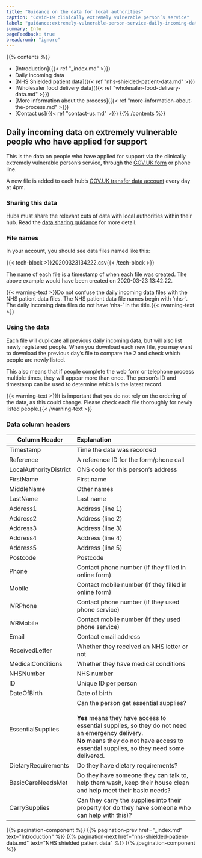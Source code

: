 ```yaml
---
title: "Guidance on the data for local authorities"
caption: "Covid-19 clinically extremely vulnerable person’s service"
label: "guidance:extremely-vulnerable-person-service-daily-incoming-data"
summary: Info
pageFeedback: true
breadcrumb: "ignore"
---
```


{{% contents %}}
- [Introduction]({{< ref "_index.md" >}})
- Daily incoming data
- [NHS Shielded patient data]({{< ref "nhs-shielded-patient-data.md" >}})
- [Wholesaler food delivery data]({{< ref "wholesaler-food-delivery-data.md" >}})
- [More information about the process]({{< ref "more-information-about-the-process.md" >}})
- [Contact us]({{< ref "contact-us.md" >}})
{{% /contents %}}

##  Daily incoming data on extremely vulnerable people who have applied for support

This is the data on people who have applied for support via the clinically extremely vulnerable person’s service, through the [GOV.UK form](https://www.gov.uk/coronavirus-extremely-vulnerable) or phone line. 

A new file is added to each hub’s [GOV.​UK transfer data account](https://transfer-coronavirus-data.service.gov.uk/) every day at 4pm.

### Sharing this data

Hubs must share the relevant cuts of data with local authorities within their hub. Read the [data sharing guidance](/) for more detail.

### File names
In your account, you should see data files named like this:

{{< tech-block >}}20200323134222.csv{{< /tech-block >}}

The name of each file is a timestamp of when each file was created. The above example would have been created on 2020-03-23 13:42:22.

{{< warning-text >}}Do not confuse the daily incoming data files with the NHS patient data files. The NHS patient data file names begin with ‘nhs-’. The daily incoming data files do not have ‘nhs-’ in the title.{{< /warning-text >}}

### Using the data

Each file will duplicate all previous daily incoming data, but will also list newly registered people. When you download each new file, you may want to download the previous day’s file to compare the 2 and check which people are newly listed.

This also means that if people complete the web form or telephone process multiple times, they will appear more than once. The person’s ID and timestamp can be used to determine which is the latest record.

{{< warning-text >}}It is important that you do not rely on the ordering of the data, as this could change. Please check each file thoroughly for newly listed people.{{< /warning-text >}}

### Data column headers

| Column Header | Explanation  |
| ------------- |:-------------|
| Timestamp     | Time the data was recorded |
| Reference     | A reference ID for the form/phone call |
| LocalAuthorityDistrict | ONS code for this person’s address |
| FirstName     | First name   |
| MiddleName | Other names |
| LastName | Last name |
| Address1 | Address (line 1) |
| Address2 | Address (line 2) |
| Address3 | Address (line 3) |
| Address4 | Address (line 4) |
| Address5 | Address (line 5) |
| Postcode | Postcode |
| Phone | Contact phone number (if they filled in online form) |
| Mobile | Contact mobile number (if they filled in online form) |
| IVRPhone | Contact phone number (if they used phone service) |
| IVRMobile | Contact mobile number (if they used phone service) |
| Email | Contact email address |
| ReceivedLetter | Whether they received an NHS letter or not |
| MedicalConditions | Whether they have medical conditions |
| NHSNumber | NHS number |
| ID | Unique ID per person |
| DateOfBirth | Date of birth |
| EssentialSupplies | Can the person get essential supplies?<br><br>**Yes** means they have access to essential supplies, so they do not need an emergency delivery.<br>**No** means they do not have access to essential supplies, so they need some delivered. |
| DietaryRequirements | Do they have dietary requirements? |
| BasicCareNeedsMet | Do they have someone they can talk to, help them wash, keep their house clean and help meet their basic needs? |
| CarrySupplies | Can they carry the supplies into their property (or do they have someone who can help with this)? |


{{% pagination-component %}}
{{% pagination-prev href="_index.md" text="Introduction" %}}
{{% pagination-next href="nhs-shielded-patient-data.md" text="NHS shielded patient data" %}}
{{% /pagination-component %}}